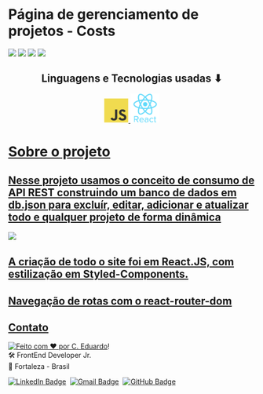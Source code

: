 # Página de gerenciamento de projetos - Costs

<div>

<img src="https://user-images.githubusercontent.com/72894980/192344421-bdafd508-5309-4c75-b52c-b4df8d9dfcba.png" width=500 heigth=480 />
<img src="https://user-images.githubusercontent.com/72894980/192344430-bd691a1a-5cca-42ba-a244-74d014cf2f6a.png" width=500 heigth=480 />
<img src="https://user-images.githubusercontent.com/72894980/192344436-aab877d6-a3d3-4344-aaa0-1ada92215e3f.png" width=500 heigth=480 />
<img src="https://user-images.githubusercontent.com/72894980/192344445-4b5a1464-38cf-498f-a97a-beb1a50d436c.png" width=500 heigth=480 />

</div>

<h2 align="center">Linguagens e Tecnologias usadas ⬇</h2>

<p align="center"> 
<a href="https://developer.mozilla.org/en-US/docs/Web/javascript" target="_blank" rel="noreferrer"> <img src="https://raw.githubusercontent.com/devicons/devicon/master/icons/javascript/javascript-original.svg" alt="javascript" width="50" height="50"/> </a> 
<a href="https://www.w3schools.com/react/" target="_blank" rel="noreferrer"> <img
src="https://raw.githubusercontent.com/devicons/devicon/master/icons/react/react-original-wordmark.svg" alt="react" width="60" height="60"/>
</p>

# Sobre o projeto

## Nesse projeto usamos o conceito de consumo de API REST construindo um banco de dados em db.json para excluír, editar, adicionar e atualizar todo e qualquer projeto de forma dinâmica
<img src="https://user-images.githubusercontent.com/72894980/192345704-f45a77cf-5e98-4805-892f-b6e77e4288d2.png" width=500 heigth=480 /> </br>
## A criação de todo o site foi em React.JS, com estilização em Styled-Components.
## Navegação de rotas com o react-router-dom


## Contato

<img align="left" src="https://avatars.githubusercontent.com/carloseduardob94?size=100">

Feito com ❤️ por [C. Eduardo](https://github.com/carloseduardob94)! <br>
🛠 FrontEnd Developer Jr. <br>
📍 Fortaleza - Brasil <br> 

<a href="https://www.linkedin.com/in/carlos-eduardo-lima-lira-barbosa" target="_blank"><img src="https://img.shields.io/badge/LinkedIn-0077B5?style=flat&logo=linkedin&logoColor=white" alt="LinkedIn Badge" height="20"></a>&nbsp;
<a href="mailto:educonts08@gmail.com" target="_blank"><img src="https://img.shields.io/badge/Gmail-D14836?style=flat&logo=gmail&logoColor=white" alt="Gmail Badge" height="20"></a>&nbsp;
<a href="https://www.github.com/carloseduardob94" target="_blank"><img src="https://img.shields.io/badge/GitHub-100000?style=flat&logo=github&logoColor=white" alt="GitHub Badge" height="20"></a>&nbsp;

<br clear="left"/>
